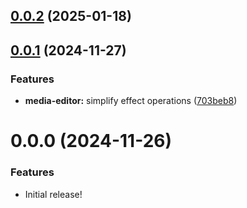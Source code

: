 ## [0.0.2](https://gitea.com/miru/miru/compare/webgl-media-editor@0.0.1...webgl-media-editor@0.0.2) (2025-01-18)



## [0.0.1](https://gitea.com/miru/miru/compare/v0.0.0...v0.0.1) (2024-11-27)


### Features

* **media-editor:** simplify effect operations ([703beb8](https://gitea.com/miru/miru/commits/703beb8c86d0b2339ce4340942baf5d1a02d6b21))



# 0.0.0 (2024-11-26)

### Features

- Initial release!
